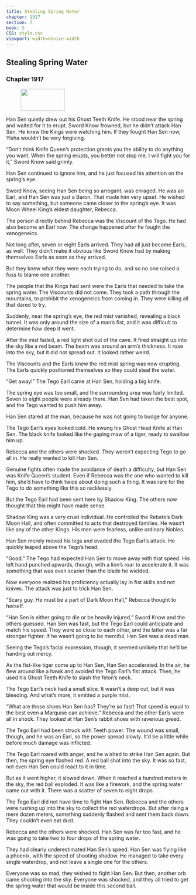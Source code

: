 ```yaml
---
title: Stealing Spring Water
chapter: 1917
section: 7
book: 5
CSS: style.css
viewport: width=device-width
---
```


## Stealing Spring Water

### Chapter 1917

<figure>
	<img src="../Images/gem.gif" alt="" id="gem" width="120" height="60" />
</figure>

Han Sen quietly drew out his Ghost Teeth Knife. He stood near the spring and waited for it to erupt. Sword Know frowned, but he didn’t attack Han Sen. He knew the Kings were watching him. If they fought Han Sen now, Yisha wouldn’t be very forgiving.

“Don’t think Knife Queen’s protection grants you the ability to do anything you want. When the spring erupts, you better not stop me. I will fight you for it,” Sword Know said grimly.

Han Sen continued to ignore him, and he just focused his attention on the spring’s eye.

Sword Know, seeing Han Sen being so arrogant, was enraged. He was an Earl, and Han Sen was just a Baron. That made him very upset. He wished to say something, but someone came closer to the spring’s eye. It was Moon Wheel King’s eldest daughter, Rebecca.

The person directly behind Rebecca was the Viscount of the Tego. He had also become an Earl now. The change happened after he fought the xenogeneics.

Not long after, seven or eight Earls arrived. They had all just become Earls, as well. They didn’t make it obvious like Sword Know had by making themselves Earls as soon as they arrived.

But they knew what they were each trying to do, and so no one raised a fuss to blame one another.

The people that the Kings had sent were the Earls that needed to take the spring water. The Viscounts did not come. They took a path through the mountains, to prohibit the xenogeneics from coming in. They were killing all that dared to try.

Suddenly, near the spring’s eye, the red mist vanished, revealing a black tunnel. It was only around the size of a man’s fist, and it was difficult to determine how deep it went.

After the mist faded, a red light shot out of the cave. It fired straight up into the sky like a red beam. The beam was around an arm’s thickness. It rose into the sky, but it did not spread out. It looked rather weird.

The Viscounts and the Earls knew the red mist spring was now erupting. The Earls quickly positioned themselves so they could steal the water.

“Get away!” The Tego Earl came at Han Sen, holding a big knife.

The spring eye was too small, and the surrounding area was fairly limited. Seven to eight people were already there. Han Sen had taken the best spot, and the Tego wanted to push him away.

Han Sen stared at the man, because he was not going to budge for anyone.

The Tego Earl’s eyes looked cold. He swung his Ghost Head Knife at Han Sen. The black knife looked like the gaping maw of a tiger, ready to swallow him up.

Rebecca and the others were shocked. They weren’t expecting Tego to go all in. He really wanted to kill Han Sen.

Genuine fights often made the avoidance of death a difficulty, but Han Sen was Knife Queen’s student. Even if Rebecca was the one who wanted to kill him, she’d have to think twice about doing such a thing. It was rare for the Tego to do something like this so recklessly.

But the Tego Earl had been sent here by Shadow King. The others now thought that this might have made sense.

Shadow King was a very cruel individual. He controlled the Rebate’s Dark Moon Hall, and often committed to acts that destroyed families. He wasn’t like any of the other Kings. His men were fearless, unlike ordinary Nobles.

Han Sen merely moved his legs and evaded the Tego Earl’s attack. He quickly leaped above the Tego’s head.

“Good.” The Tego had expected Han Sen to move away with that speed. His left hand punched upwards, though, with a lion’s roar to accelerate it. It was something that was even scarier than the blade he wielded.

Now everyone realized his proficiency actually lay in fist skills and not knives. The attack was just to trick Han Sen.

“Scary guy. He must be a part of Dark Moon Hall,” Rebecca thought to herself.

“Han Sen is either going to die or be heavily injured,” Sword Know and the others guessed. Han Sen was fast, but the Tego Earl could anticipate and match his speed. They were so close to each other, and the latter was a far stronger fighter. If he wasn’t going to be merciful, Han Sen was a dead man.

Seeing the Tego’s facial expression, though, it seemed unlikely that he’d be handing out mercy.

As the fist-like tiger come up to Han Sen, Han Sen accelerated. In the air, he flew around like a hawk and avoided the Tego Earl’s fist attack. Then, he used his Ghost Teeth Knife to slash the felon’s neck.

The Tego Earl’s neck had a small slice. It wasn’t a deep cut, but it was bleeding. And what’s more, it emitted a purple mist.

“What are those shoes Han Sen has? They’re so fast! That speed is equal to the best even a Marquise can achieve.” Rebecca and the other Earls were all in shock. They looked at Han Sen’s rabbit shoes with ravenous greed.

The Tego Earl had been struck with Teeth power. The wound was small, though, and he was an Earl, so the power spread slowly. It’d be a little while before much damage was inflicted.

The Tego Earl roared with anger, and he wished to strike Han Sen again. But then, the spring eye flashed red. A red ball shot into the sky. It was so fast, not even Han Sen could react to it in time.

But as it went higher, it slowed down. When it reached a hundred meters in the sky, the red ball exploded. It was like a firework, and the spring water came out with it. There was a scatter of seven to eight drops.

The Tego Earl did not have time to fight Han Sen. Rebecca and the others were rushing up into the sky to collect the red waterdrops. But after rising a mere dozen meters, something suddenly flashed and sent them back down. They couldn’t even eat dust.

Rebecca and the others were shocked. Han Sen was far too fast, and he was going to take two to four drops of the spring water.

They had clearly underestimated Han Sen’s speed. Han Sen was flying like a phoenix, with the speed of shooting shadow. He managed to take every single waterdrop, and not leave a single one for the others.

Everyone was so mad, they wished to fight Han Sen. But then, another orb came shooting into the sky. Everyone was shocked, and they all tried to get the spring water that would be inside this second ball.